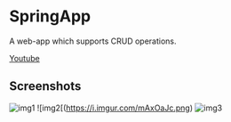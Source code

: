 # SpringApp
A web-app which supports CRUD operations.

[Youtube](https://youtu.be/89bYHjauJs8)

## Screenshots
![img1](https://i.imgur.com/tqwBr3l.png)
![img2[(https://i.imgur.com/mAxOaJc.png)
![img3](https://i.imgur.com/dLnXyZE.png)
